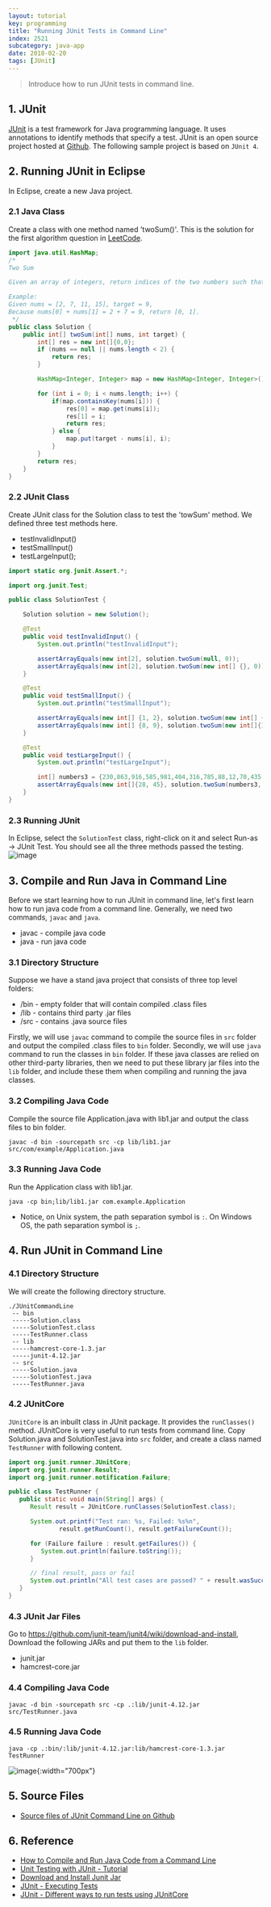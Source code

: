 ```yaml
---
layout: tutorial
key: programming
title: "Running JUnit Tests in Command Line"
index: 2521
subcategory: java-app
date: 2018-02-20
tags: [JUnit]
---
```


> Introduce how to run JUnit tests in command line.

## 1. JUnit
[JUnit](https://junit.org/) is a test framework for Java programming language. It uses annotations to identify methods that specify a test. JUnit is an open source project hosted at [Github](https://github.com/junit-team/junit4). The following sample project is based on `JUnit 4`.

## 2. Running JUnit in Eclipse
In Eclipse, create a new Java project.
### 2.1 Java Class
Create a class with one method named 'twoSum()'. This is the solution for the first algorithm question in [LeetCode](https://leetcode.com/problems/two-sum/description/).
```java
import java.util.HashMap;
/*
Two Sum

Given an array of integers, return indices of the two numbers such that they add up to a specific target. You may assume that each input would have exactly one solution, and you may not use the same element twice.

Example:
Given nums = [2, 7, 11, 15], target = 9,
Because nums[0] + nums[1] = 2 + 7 = 9, return [0, 1].
 */
public class Solution {
    public int[] twoSum(int[] nums, int target) {
        int[] res = new int[]{0,0};
        if (nums == null || nums.length < 2) {
            return res;
        }

        HashMap<Integer, Integer> map = new HashMap<Integer, Integer>();

        for (int i = 0; i < nums.length; i++) {
            if(map.containsKey(nums[i])) {
                res[0] = map.get(nums[i]);
                res[1] = i;
                return res;
            } else {
                map.put(target - nums[i], i);
            }
        }
        return res;
    }
}
```
### 2.2 JUnit Class
Create JUnit class for the Solution class to test the 'towSum' method. We defined three test methods here.
* testInvalidInput()
* testSmallInput()
* testLargeInput();

```java
import static org.junit.Assert.*;

import org.junit.Test;

public class SolutionTest {

    Solution solution = new Solution();

    @Test
    public void testInvalidInput() {
        System.out.println("testInvalidInput");

        assertArrayEquals(new int[2], solution.twoSum(null, 0));
        assertArrayEquals(new int[2], solution.twoSum(new int[] {}, 0));
    }

    @Test
    public void testSmallInput() {
        System.out.println("testSmallInput");

        assertArrayEquals(new int[] {1, 2}, solution.twoSum(new int[] { 1, 0, -1 }, -1));
        assertArrayEquals(new int[] {8, 9}, solution.twoSum(new int[]{1,2,3,4,5,6,7,8,9,10}, 19));
    }

    @Test
    public void testLargeInput() {
        System.out.println("testLargeInput");

        int[] numbers3 = {230,863,916,585,981,404,316,785,88,12,70,435,384,778,887,755,740,337,86,92,325,422,815,650,920,125,277,336,221,847,168,23,677,61,400,136,874,363,394,199,863,997,794,587,124,321,212,957,764,173,314,422,927,783,930,282,306,506,44,926,691,568,68,730,933,737,531,180,414,751,28,546,60,371,493,370,527,387,43,541,13,457,328,227,652,365,430,803,59,858,538,427,583,368,375,173,809,896,370,789};
        assertArrayEquals(new int[]{28, 45}, solution.twoSum(numbers3, 542));
    }
}
```
### 2.3 Running JUnit
In Eclipse, select the `SolutionTest` class, right-click on it and select Run-as -> JUnit Test. You should see all the three methods passed the testing.
![image](/assets/images/java/1521/runjunit.png)

## 3. Compile and Run Java in Command Line
Before we start learning how to run JUnit in command line, let's first learn how to run java code from a command line. Generally, we need two commands, `javac` and `java`.
* javac - compile java code
* java - run java code

### 3.1 Directory Structure
Suppose we have a stand java project that consists of three top level folders:
* /bin - empty folder that will contain compiled .class files
* /lib - contains third party .jar files
* /src - contains .java source files

Firstly, we will use `javac` command to compile the source files in `src` folder and output the compiled .class files to `bin` folder. Secondly, we will use `java` command to run the classes in `bin` folder. If these java classes are relied on other third-party libraries, then we need to put these library jar files into the `lib` folder, and include these them when compiling and running the java classes.
### 3.2 Compiling Java Code
Compile the source file Application.java with lib1.jar and output the class files to bin folder.
```raw
javac -d bin -sourcepath src -cp lib/lib1.jar src/com/example/Application.java
```
### 3.3 Running Java Code
Run the Application class with lib1.jar.
```raw
java -cp bin;lib/lib1.jar com.example.Application
```
* Notice, on Unix system, the path separation symbol is `:`. On Windows OS, the path separation symbol is `;`.

## 4. Run JUnit in Command Line
### 4.1 Directory Structure
We will create the following directory structure.
```raw
./JUnitCommandLine  
 -- bin  
 -----Solution.class  
 -----SolutionTest.class  
 -----TestRunner.class  
 -- lib  
 -----hamcrest-core-1.3.jar  
 -----junit-4.12.jar  
 -- src  
 -----Solution.java  
 -----SolutionTest.java  
 -----TestRunner.java  
```
### 4.2 JUnitCore
`JUnitCore` is an inbuilt class in JUnit package. It provides the `runClasses()` method. JUnitCore is very useful to run tests from command line. Copy Solution.java and SolutionTest.java into `src` folder, and create a class named `TestRunner` with following content.
```java
import org.junit.runner.JUnitCore;
import org.junit.runner.Result;
import org.junit.runner.notification.Failure;

public class TestRunner {
   public static void main(String[] args) {
      Result result = JUnitCore.runClasses(SolutionTest.class);

      System.out.printf("Test ran: %s, Failed: %s%n",
              result.getRunCount(), result.getFailureCount());

      for (Failure failure : result.getFailures()) {
         System.out.println(failure.toString());
      }

      // final result, pass or fail
      System.out.println("All test cases are passed? " + result.wasSuccessful());
   }
}
```
### 4.3 JUnit Jar Files
Go to https://github.com/junit-team/junit4/wiki/download-and-install, Download the following JARs and put them to the `lib` folder.
* junit.jar
* hamcrest-core.jar

### 4.4 Compiling Java Code
```raw
javac -d bin -sourcepath src -cp .:lib/junit-4.12.jar src/TestRunner.java
```
### 4.5 Running Java Code
```raw
java -cp .:bin/:lib/junit-4.12.jar:lib/hamcrest-core-1.3.jar TestRunner
```
![image](/assets/images/java/1521/commandline.png){:width="700px"}  

## 5. Source Files
* [Source files of JUnit Command Line on Github](https://github.com/jojozhuang/Tutorials/tree/master/JUnitCommandLine)

## 6. Reference
* [How to Compile and Run Java Code from a Command Line](http://www.sergiy.ca/how-to-compile-and-launch-java-code-from-command-line/)
* [Unit Testing with JUnit - Tutorial](http://www.vogella.com/tutorials/JUnit/article.html)
* [Download and Install Junit Jar](https://github.com/junit-team/junit4/wiki/download-and-install)
* [JUnit - Executing Tests](https://www.tutorialspoint.com/junit/junit_executing_tests.htm)
* [JUnit - Different ways to run tests using JUnitCore](https://www.logicbig.com/tutorials/unit-testing/junit/junit-core.html)
